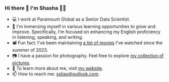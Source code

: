 ### Hi there 👋 I'm Shasha 👩‍💻 


- 💻 I work at Paramount Global as a Senior Data Scientist.
- 🌱 I'm immersing myself in various learning opportunities to grow and improve. Specifically, I'm focused on enhancing my English proficiency in listening, speaking, and writing. 
- 📽 Fun fact: I've been maintaining [a list of movies](https://sliao7.github.io/home/posts/2024/03/08/my-movie-list.html) I've watched since the summer of 2023.
- 📷 I have a passion for photography. Feel free to explore [my collection of pictures](https://github.com/sliao7/photography).
- 📝 To learn more about me, visit [my website](https://sliao7.github.io/home/).
- 📫 How to reach me: ssliao@outlook.com.
